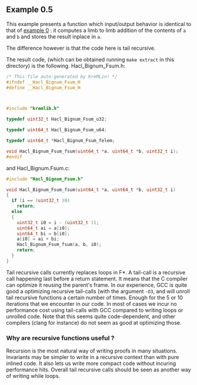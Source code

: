 ## Example 0.5

This example presents a function which input/output behavior is identical to that of [example 0](https://github.com/mitls/hacl-star/tree/master/doc/tutorial/0) : it computes a limb to limb addition of the contents of `a` and `b` and stores the result inplace in `a`.

The difference however is that the code here is tail recursive.

The result code, (which can be obtained running `make extract` in this directory) is the following.
Hacl_Bignum_Fsum.h:
```c
/* This file auto-generated by KreMLin! */
#ifndef __Hacl_Bignum_Fsum_H
#define __Hacl_Bignum_Fsum_H



#include "kremlib.h"

typedef uint32_t Hacl_Bignum_Fsum_u32;

typedef uint64_t Hacl_Bignum_Fsum_u64;

typedef uint64_t *Hacl_Bignum_Fsum_felem;

void Hacl_Bignum_Fsum_fsum(uint64_t *a, uint64_t *b, uint32_t i);
#endif
```
and Hacl_Bignum.Fsum.c:
```c
#include "Hacl_Bignum_Fsum.h"

void Hacl_Bignum_Fsum_fsum(uint64_t *a, uint64_t *b, uint32_t i)
{
  if (i == (uint32_t )0)
    return;
  else
  {
    uint32_t i0 = i - (uint32_t )1;
    uint64_t ai = a[i0];
    uint64_t bi = b[i0];
    a[i0] = ai + bi;
    Hacl_Bignum_Fsum_fsum(a, b, i0);
    return;
  }
}
```

Tail recursive calls currently replaces loops in F*. A tail-call is a recursive call happening last before a return statement. It means that the C compiler can optimize it reusing the parent's frame.
In our experience, GCC is quite good a optimizing recursive tail-calls (with the argument `-O3`, and will unroll tail recursive functions a certain number of times. Enough for the 5 or 10 iterations that we encounter in our code.
In most of cases we incur no performance cost using tail-calls with GCC compared to writing loops or unrolled code.
Note that this seems quite code-dependent, and other compilers (clang for instance) do not seem as good at optimizing those.

### Why are recursive functions useful ?

Recursion is the most natural way of writing proofs in many situations. Invariants may be simpler to write in a recursive context than with pure inlined code.
It also lets us write more compact code without incuring performance hits.
Overall tail recursive calls should be seen as another way of writing while loops.
